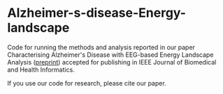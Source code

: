# Alzheimer-s-disease-Energy-landscape
Code for running the methods and analysis reported in our paper Characterising Alzheimer's Disease with EEG-based Energy Landscape Analysis ([preprint](https://arxiv.org/abs/2102.09882)) accepted for publishing in IEEE Journal of Biomedical and Health Informatics.

 If you use our code for research, please cite our paper.
